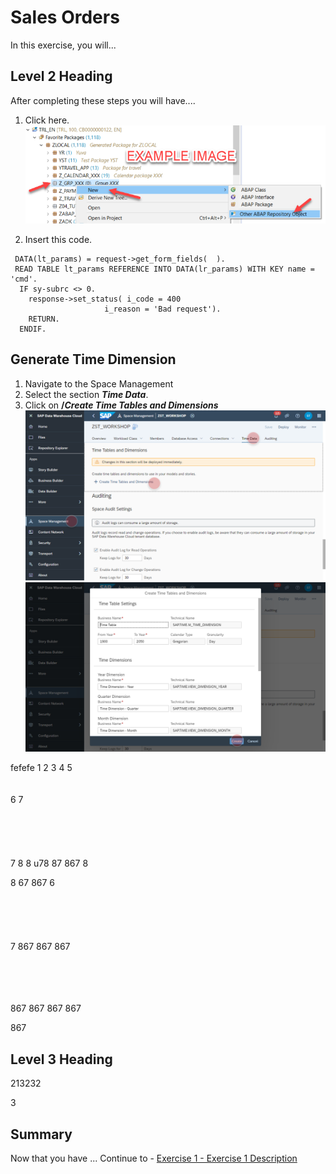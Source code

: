 # Sales Orders

In this exercise, you will...

## Level 2 Heading

After completing these steps you will have....

1.	Click here.
<br>![](/exercises/ex0/images/00_00_0010.png)

2.	Insert this code.
```
 DATA(lt_params) = request->get_form_fields(  ).
 READ TABLE lt_params REFERENCE INTO DATA(lr_params) WITH KEY name = 'cmd'.
  IF sy-subrc <> 0.
    response->set_status( i_code = 400
                     i_reason = 'Bad request').
    RETURN.
  ENDIF.
```

## Generate Time Dimension
1. Navigate to the Space Management
2. Select the section <b><i>Time Data</i></b>.
3. Click on <b>/<i>Create Time Tables and Dimensions</i></b>
<br>![](/exercises/ex3/images/create_time_dimension_01.png)
<br>![](/exercises/ex3/images/create_time_dimension_02.png)


fefefe
1
2
3
4
5
<br>
<br>
<br>
6
7
<br>
<br>
<br>
<br>
<br>
<br>
7
8
8
u78
87
867
8

8
67
867
6
<br><br>
<br>
<br>
<br>
<br>
7
867
867
867

<br>
<br>
<br>
<br>
867
867
867
867

867
## Level 3 Heading
213232

3

## Summary

Now that you have ... 
Continue to - [Exercise 1 - Exercise 1 Description](../ex1/README.md)
